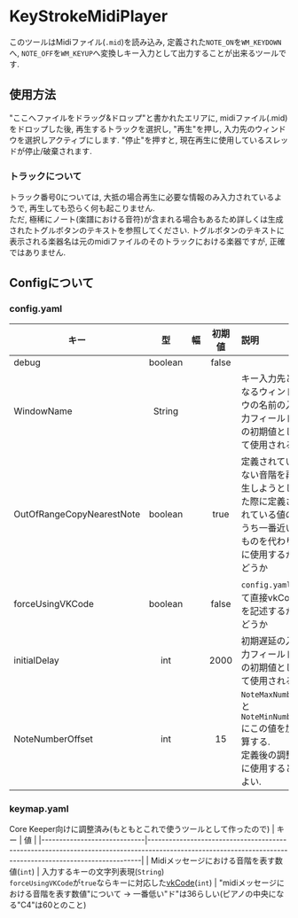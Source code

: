 # KeyStrokeMidiPlayer
このツールはMidiファイル(`.mid`)を読み込み, 定義された`NOTE_ON`を`WM_KEYDOWN`へ, `NOTE_OFF`を`WM_KEYUP`へ変換しキー入力として出力することが出来るツールです.

## 使用方法
"ここへファイルをドラッグ&ドロップ"と書かれたエリアに, midiファイル(.mid)をドロップした後,
再生するトラックを選択し, "再生"を押し, 入力先のウィンドウを選択しアクティブにします.
"停止"を押すと, 現在再生に使用しているスレッドが停止/破棄されます.

### トラックについて
トラック番号0については, 大抵の場合再生に必要な情報のみ入力されているようで, 再生しても恐らく何も起こりません. <br/>
ただ, 極稀にノート(楽譜における音符)が含まれる場合もあるため詳しくは生成されたトグルボタンのテキストを参照してください.
トグルボタンのテキストに表示される楽器名は元のmidiファイルのそのトラックにおける楽器ですが, 正確ではありません.

## Configについて
### config.yaml

| キー                        |    型    | 幅     |  初期値  | 説明                                                                                      |
|---------------------------|:-------:|-------|:-----:|:------------------------------------------------------------------------------------------------|
| debug                     | boolean |       | false |                                                                                                 |
| WindowName                | String  |       |       | キー入力先となるウィンドウの名前の入力フィールドの初期値として使用される                             |
| OutOfRangeCopyNearestNote | boolean |       | true  | 定義されていない音階を再生しようとした際に定義されている値のうち一番近いものを代わりに使用するかどうか |
| forceUsingVKCode          | boolean |       | false | `config.yaml`にて直接vkCodeを記述するかどうか                                                     |
| initialDelay              |   int   |       | 2000  | 初期遅延の入力フィールドの初期値として使用される                                                    |
| NoteNumberOffset          |   int   |       |  15   | `NoteMaxNumber`と`NoteMinNumber`にこの値を加算する.<br/> 定義後の調整に使用するとよい.              |

### keymap.yaml
Core Keeper向けに調整済み(もともとこれで使うツールとして作ったので)
| キー                          | 値                                                                                                                                                        |
|-----------------------------|----------------------------------------------------------------------------------------------------------------------------------------------------------|
| Midiメッセージにおける音階を表す数値(`int`) | 入力するキーの文字列表現(`String`)<br/>`forceUsingVKCode`が`true`ならキーに対応した[vkCode](https://learn.microsoft.com/ja-jp/windows/win32/inputdev/virtual-key-codes)(`int`) |
"midiメッセージにおける音階を表す数値"について -> 一番低い"ド"は36らしい(ピアノの中央になる"C4"は60とのこと)